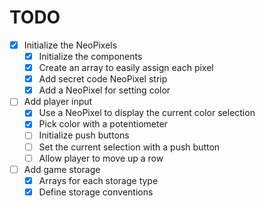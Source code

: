 # TODO

* [X] Initialize the NeoPixels
	* [X] Initialize the components
	* [X] Create an array to easily assign each pixel
	* [X] Add secret code NeoPixel strip
	* [X] Add a NeoPixel for setting color
* [ ] Add player input
	* [X] Use a NeoPixel to display the current color selection
	* [X] Pick color with a potentiometer
	* [ ] Initialize push buttons
	* [ ] Set the current selection with a push button
	* [ ] Allow player to move up a row
* [ ] Add game storage
	* [X] Arrays for each storage type
	* [X] Define storage conventions
